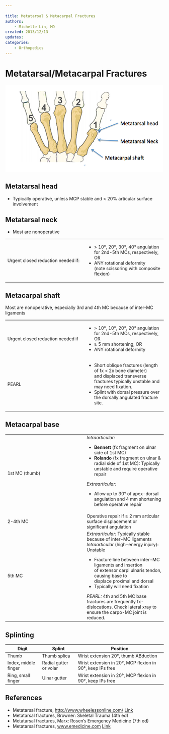 ```yaml
---

title: Metatarsal & Metacarpal Fractures
authors:
    - Michelle Lin, MD
created: 2013/12/13
updates:
categories:
    - Orthopedics
---
```


# Metatarsal/Metacarpal Fractures

![Metacarpal and metatarsal drawing](image-1.png)

## Metatarsal head

- Typically operative, unless MCP stable and &lt; 20% articular surface involvement

## Metatarsal neck

- Most are nonoperative

<table>
<colgroup>
<col width="50%" />
<col width="50%" />
</colgroup>
<tbody>
<tr class="odd">
<td>Urgent closed reduction needed if:<br />
</td>
<td><ul>
<li>&gt; 10°, 20°, 30°, 40° angulation for 2nd-5th MCs, respectively, OR<br />
</li>
<li>ANY rotational deformity (note scissoring with composite flexion) <br />
</li>
</ul></td>
</tr>
</tbody>
</table>

## Metacarpal shaft

Most are nonoperative, especially 3rd and 4th MC because of inter-MC ligaments

<table>
<colgroup>
<col width="50%" />
<col width="50%" />
</colgroup>
<tbody>
<tr class="odd">
<td>Urgent closed reduction needed if<br />
</td>
<td><ul>
<li>&gt; 10°, 10°, 20°, 20° angulation for 2nd-5th MCs, respectively, OR<br />
</li>
<li>≥ 5 mm shortening, OR</li>
<li>ANY rotational deformity<br />
</li>
</ul></td>
</tr>
<tr class="even">
<td>PEARL</td>
<td><ul>
<li>Short oblique fractures (length of fx &lt; 2x bone diameter) and displaced transverse fractures typically unstable and may need fixation. <br />
</li>
<li>Splint with dorsal pressure over the dorsally angulated fracture site.<br />
</li>
</ul></td>
</tr>
</tbody>
</table>

## Metacarpal base

<table>
<colgroup>
<col width="50%" />
<col width="50%" />
</colgroup>
<tbody>
<tr class="odd">
<td>1st MC (thumb)<br />
</td>
<td><em>Intraarticular:</em><br />

<ul>
<li><strong>Bennett</strong> (fx fragment on ulnar side of 1st MC) <br />
</li>
<li><strong>Rolando</strong> (fx fragment on ulnar &amp; radial side of 1st MC): Typically unstable and require operative repair<br />
</li>
</ul>
<em>Extraarticular:</em><br />

<ul>
<li>Allow up to 30° of apex-dorsal angulation and 4 mm shortening before operative repair<br />
</li>
</ul></td>
</tr>
<tr class="even">
<td>2-4th MC<br />
</td>
<td>Operative repair if ≥ 2 mm articular surface displacement or significant angulation<br />
</td>
</tr>
<tr class="odd">
<td>5th MC<br />
</td>
<td><em>Extraarticular:</em> Typically stable because of inter-MC ligaments<br />
<em>Intraarticular</em> (high-energy injury): Unstable<br />

<ul>
<li>Fracture line between inter-MC ligaments and insertion of extensor carpi ulnaris tendon, causing base to displace proximal and dorsal</li>
<li>Typically will need fixation<br />
</li>
</ul>
<em>PEARL:</em> 4th and 5th MC base fractures are frequently fx-dislocations. Check lateral xray to ensure the carpo-MC joint is reduced.<br />
</td>
</tr>
</tbody>
</table>

## Splinting

| **Digit**            |  **Splint**            | **Position**                                              |
| -------------------- | ---------------------- | --------------------------------------------------------- |
| Thumb                | Thumb splica           | Wrist extension 20°, thumb ABduction                      |
| Index, middle finger | Radial gutter or volar | Wrist extension in 20°, MCP flexion in 90°, keep IPs free |
| Ring, small finger   | Ulnar gutter           | Wrist extension in 20°, MCP flexion in 90°, keep IPs free |

## References

- Metatarsal fracture, http://www.wheelessonline.com/ [Link](http://www.wheelessonline.com/ortho/hand_and_metacarpal_fractures)
- Metatarsal fractures, Browner: Skeletal Trauma (4th ed)
- Metatarsal fractures, Marx: Rosen’s Emergency Medicine (7th ed)
- Metatarsal fractures, www.emedicine.com [Link](http://emedicine.medscape.com/article/1239721-overview)
